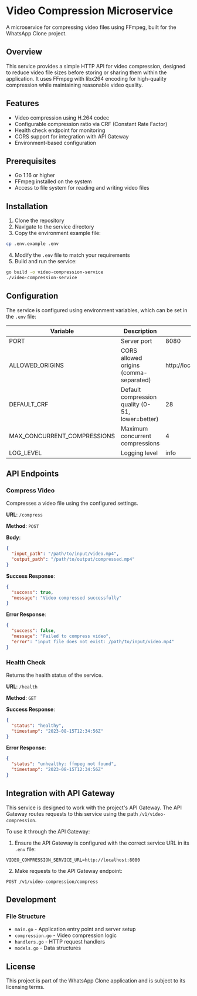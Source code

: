 # Video Compression Microservice

A microservice for compressing video files using FFmpeg, built for the WhatsApp Clone project.

## Overview

This service provides a simple HTTP API for video compression, designed to reduce video file sizes before storing or sharing them within the application. It uses FFmpeg with libx264 encoding for high-quality compression while maintaining reasonable video quality.

## Features

- Video compression using H.264 codec
- Configurable compression ratio via CRF (Constant Rate Factor)
- Health check endpoint for monitoring
- CORS support for integration with API Gateway
- Environment-based configuration

## Prerequisites

- Go 1.16 or higher
- FFmpeg installed on the system
- Access to file system for reading and writing video files

## Installation

1. Clone the repository
2. Navigate to the service directory
3. Copy the environment example file:

```bash
cp .env.example .env
```

4. Modify the `.env` file to match your requirements
5. Build and run the service:

```bash
go build -o video-compression-service
./video-compression-service
```

## Configuration

The service is configured using environment variables, which can be set in the `.env` file:

| Variable                    | Description                                      | Default Value                               |
| --------------------------- | ------------------------------------------------ | ------------------------------------------- |
| PORT                        | Server port                                      | 8080                                        |
| ALLOWED_ORIGINS             | CORS allowed origins (comma-separated)           | http://localhost:5000,http://localhost:3000 |
| DEFAULT_CRF                 | Default compression quality (0-51, lower=better) | 28                                          |
| MAX_CONCURRENT_COMPRESSIONS | Maximum concurrent compressions                  | 4                                           |
| LOG_LEVEL                   | Logging level                                    | info                                        |

## API Endpoints

### Compress Video

Compresses a video file using the configured settings.

**URL**: `/compress`

**Method**: `POST`

**Body**:

```json
{
  "input_path": "/path/to/input/video.mp4",
  "output_path": "/path/to/output/compressed.mp4"
}
```

**Success Response**:

```json
{
  "success": true,
  "message": "Video compressed successfully"
}
```

**Error Response**:

```json
{
  "success": false,
  "message": "Failed to compress video",
  "error": "input file does not exist: /path/to/input/video.mp4"
}
```

### Health Check

Returns the health status of the service.

**URL**: `/health`

**Method**: `GET`

**Success Response**:

```json
{
  "status": "healthy",
  "timestamp": "2023-08-15T12:34:56Z"
}
```

**Error Response**:

```json
{
  "status": "unhealthy: ffmpeg not found",
  "timestamp": "2023-08-15T12:34:56Z"
}
```

## Integration with API Gateway

This service is designed to work with the project's API Gateway. The API Gateway routes requests to this service using the path `/v1/video-compression`.

To use it through the API Gateway:

1. Ensure the API Gateway is configured with the correct service URL in its `.env` file:

```
VIDEO_COMPRESSION_SERVICE_URL=http://localhost:8080
```

2. Make requests to the API Gateway endpoint:

```
POST /v1/video-compression/compress
```

## Development

### File Structure

- `main.go` - Application entry point and server setup
- `compression.go` - Video compression logic
- `handlers.go` - HTTP request handlers
- `models.go` - Data structures

## License

This project is part of the WhatsApp Clone application and is subject to its licensing terms.
